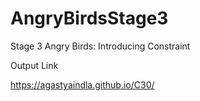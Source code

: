 # AngryBirdsStage3
Stage 3 Angry Birds: Introducing Constraint


Output Link 


https://agastyaindla.github.io/C30/
